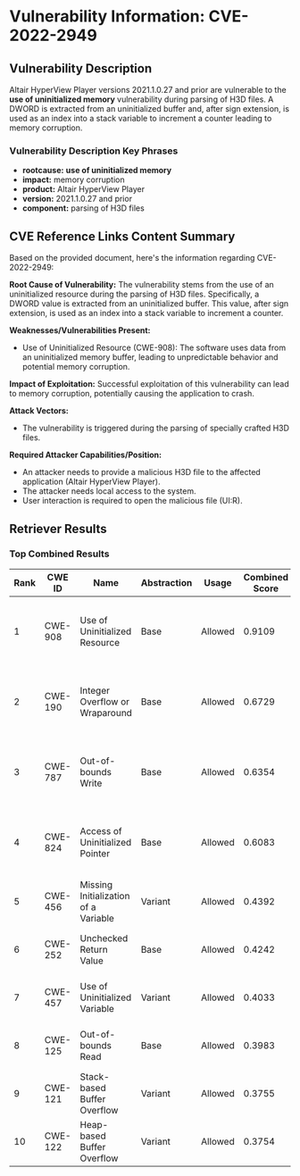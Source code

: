 # Vulnerability Information: CVE-2022-2949

## Vulnerability Description
Altair HyperView Player versions 2021.1.0.27 and prior are vulnerable to the **use of uninitialized memory** vulnerability during parsing of H3D files. A DWORD is extracted from an uninitialized buffer and, after sign extension, is used as an index into a stack variable to increment a counter leading to memory corruption.

### Vulnerability Description Key Phrases
- **rootcause:** **use of uninitialized memory**
- **impact:** memory corruption
- **product:** Altair HyperView Player
- **version:** 2021.1.0.27 and prior
- **component:** parsing of H3D files

## CVE Reference Links Content Summary
Based on the provided document, here's the information regarding CVE-2022-2949:

**Root Cause of Vulnerability:**
The vulnerability stems from the use of an uninitialized resource during the parsing of H3D files. Specifically, a DWORD value is extracted from an uninitialized buffer. This value, after sign extension, is used as an index into a stack variable to increment a counter.

**Weaknesses/Vulnerabilities Present:**
- Use of Uninitialized Resource (CWE-908): The software uses data from an uninitialized memory buffer, leading to unpredictable behavior and potential memory corruption.

**Impact of Exploitation:**
Successful exploitation of this vulnerability can lead to memory corruption, potentially causing the application to crash.

**Attack Vectors:**
- The vulnerability is triggered during the parsing of specially crafted H3D files.

**Required Attacker Capabilities/Position:**
- An attacker needs to provide a malicious H3D file to the affected application (Altair HyperView Player).
- The attacker needs local access to the system.
- User interaction is required to open the malicious file (UI:R).

## Retriever Results

### Top Combined Results

| Rank | CWE ID | Name | Abstraction | Usage | Combined Score | Retrievers | Individual Scores |
|------|--------|------|-------------|-------|---------------|------------|-------------------|
| 1 | CWE-908 | Use of Uninitialized Resource | Base | Allowed | 0.9109 | dense, sparse, graph | dense: 0.583, sparse: 0.457, graph: 1.000 |
| 2 | CWE-190 | Integer Overflow or Wraparound | Base | Allowed | 0.6729 | dense, sparse, graph | dense: 0.537, sparse: 0.246, graph: 0.737 |
| 3 | CWE-787 | Out-of-bounds Write | Base | Allowed | 0.6354 | dense, sparse, graph | dense: 0.544, sparse: 0.253, graph: 0.611 |
| 4 | CWE-824 | Access of Uninitialized Pointer | Base | Allowed | 0.6083 | dense, sparse, graph | dense: 0.519, sparse: 0.262, graph: 0.556 |
| 5 | CWE-456 | Missing Initialization of a Variable | Variant | Allowed | 0.4392 | sparse, graph | sparse: 0.234, graph: 0.957 |
| 6 | CWE-252 | Unchecked Return Value | Base | Allowed | 0.4242 | sparse, graph | sparse: 0.248, graph: 0.789 |
| 7 | CWE-457 | Use of Uninitialized Variable | Variant | Allowed | 0.4033 | dense, sparse | dense: 0.526, sparse: 0.303 |
| 8 | CWE-125 | Out-of-bounds Read | Base | Allowed | 0.3983 | dense, sparse | dense: 0.510, sparse: 0.250 |
| 9 | CWE-121 | Stack-based Buffer Overflow | Variant | Allowed | 0.3755 | dense, sparse | dense: 0.539, sparse: 0.240 |
| 10 | CWE-122 | Heap-based Buffer Overflow | Variant | Allowed | 0.3754 | dense, sparse | dense: 0.537, sparse: 0.241 |

